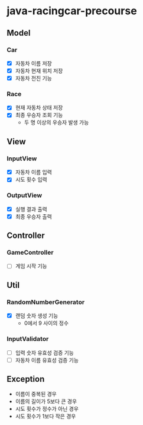 # java-racingcar-precourse

## Model
### Car
- [x] 자동차 이름 저장
- [x] 자동차 현재 위치 저장
- [x] 자동차 전진 기능
### Race
- [x] 현재 자동차 상태 저장
- [x] 최종 우승자 조회 기능
    - 두 명 이상의 우승자 발생 가능
## View
### InputView
- [x] 자동차 이름 입력
- [x] 시도 횟수 입력
### OutputView
- [x] 실행 결과 출력
- [x] 최종 우승자 출력
## Controller
### GameController
- [ ] 게임 시작 기능
## Util
### RandomNumberGenerator
- [x] 랜덤 숫자 생성 기능
  - 0에서 9 사이의 정수
### InputValidator
- [ ] 입력 숫자 유효성 검증 기능
- [ ] 자동차 이름 유효성 검증 기능
## Exception
- 이름이 중복된 경우
- 이름의 길이가 5보다 큰 경우
- 시도 횟수가 정수가 아닌 경우
- 시도 횟수가 1보다 작은 경우